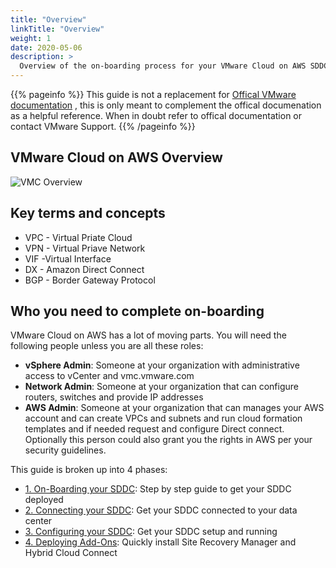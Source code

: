 ```yaml
---
title: "Overview"
linkTitle: "Overview"
weight: 1
date: 2020-05-06
description: >
  Overview of the on-boarding process for your VMware Cloud on AWS SDDC (Software Defined Datacenter)
---
```


{{% pageinfo %}}
This guide is not a replacement for <a href="https://docs.vmware.com/en/VMware-Cloud-on-AWS/index.html" target="_blank">Offical VMware documentation</a> , this is only meant to complement the offical documenation as a helpful reference. When in doubt refer to offical documentation or contact VMware Support.
{{% /pageinfo %}}

## VMware Cloud on AWS Overview

![VMC Overview](https://vmc-onboarding-images.s3-us-west-2.amazonaws.com/Overview/vmwonawsoverview.png)

## Key terms and concepts

- VPC - Virtual Priate Cloud
- VPN - Virtual Priave Network
- VIF -Virtual Interface
- DX - Amazon Direct Connect
- BGP - Border Gateway Protocol

## Who you need to complete on-boarding

VMware Cloud on AWS has a lot of moving parts. You will need the following people unless you are all these roles:  

* **vSphere Admin**: Someone at your organization with administrative access to vCenter and vmc.vmware.com
* **Network Admin**: Someone at your organization that can configure routers, switches and provide IP addresses
* **AWS Admin**: Someone at your organization that can manages your AWS account and can create VPCs and subnets and run cloud formation templates and if needed request and configure Direct connect. Optionally this person could also grant you the rights in AWS per your security guidelines.

This guide is broken up into 4 phases:

* [1. On-Boarding your SDDC](/guide/1.-on-boarding-sddc/): Step by step guide to get your SDDC deployed
* [2. Connecting your SDDC](/guide/2.-Connect-SDDC/): Get your SDDC connected to your data center
* [3. Configuring your SDDC](/guide/3.-Configure-SDDC/): Get your SDDC setup and running
* [4. Deploying Add-Ons](/guide/4.-Deploy-Add-Ons/): Quickly install Site Recovery Manager and Hybrid Cloud Connect
